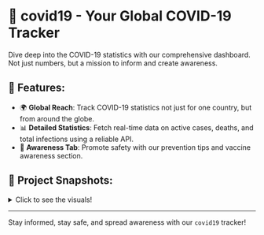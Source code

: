 
# 🦠 covid19 - Your Global COVID-19 Tracker

Dive deep into the COVID-19 statistics with our comprehensive dashboard. Not just numbers, but a mission to inform and create awareness.

## 🌟 **Features**:
- 🌍 **Global Reach**: Track COVID-19 statistics not just for one country, but from around the globe.
- 📊 **Detailed Statistics**: Fetch real-time data on active cases, deaths, and total infections using a reliable API.
- 📢 **Awareness Tab**: Promote safety with our prevention tips and vaccine awareness section.

## 📸 **Project Snapshots**:
<details>
  <summary>Click to see the visuals!</summary>
  
  ![image1](https://user-images.githubusercontent.com/91750738/197686781-901efebb-6add-4177-b972-62e06586684d.png)
  ![image2](https://user-images.githubusercontent.com/91750738/218270155-6b52428c-7e51-49b9-a4eb-26a050a6fc42.png)
  ![image3](https://user-images.githubusercontent.com/91750738/197686896-8adc9582-979e-4566-b9ba-74bd9341c784.png)
  ![image4](https://user-images.githubusercontent.com/91750738/197686907-500df15c-c715-4edf-8992-b76f52f8eb4f.png)
  ![image5](https://user-images.githubusercontent.com/91750738/197686931-66a6e271-c7f8-4c33-a00d-913dcc5e9107.png)
  ![image6](https://user-images.githubusercontent.com/91750738/197686939-4930a178-15ee-406a-bf6c-2d5507cc914a.png)
  ![image7](https://user-images.githubusercontent.com/91750738/197686963-7b3599fe-13ad-4bbe-a6a2-e5e2a014e7f8.png)

</details>

---

Stay informed, stay safe, and spread awareness with our `covid19` tracker!
